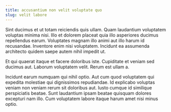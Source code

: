 ```yaml
---
title: accusantium non velit voluptate quo
slug: velit labore
---
```


Sint ducimus et ut totam reiciendis quis ullam. Quam laudantium voluptatem voluptas minima nisi. Illo et dolorem placeat quia illo asperiores ducimus repellendus earum. Voluptates magnam illo animi aut illo harum id recusandae. Inventore enim nisi voluptatem. Incidunt ea assumenda architecto quidem saepe autem nihil impedit ut.

Et qui quaerat itaque et facere doloribus iste. Cupiditate et veniam sed ducimus aut. Laborum voluptatem velit. Rerum est ullam a.

Incidunt earum numquam qui nihil optio. Aut cum quod voluptatem qui expedita molestiae qui dignissimos repudiandae. Id explicabo voluptas veniam non veniam rerum sit doloribus aut. Iusto cumque id similique perspiciatis beatae. Sunt laudantium ipsam beatae quisquam dolores excepturi nam illo. Cum voluptatem labore itaque harum amet nisi minus optio.
